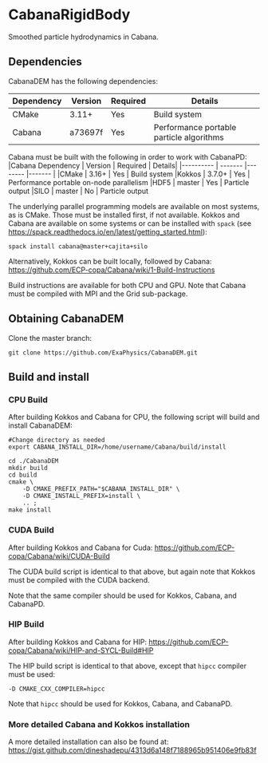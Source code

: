 # CabanaRigidBody

Smoothed particle hydrodynamics in Cabana.

## Dependencies
CabanaDEM has the following dependencies:

|Dependency | Version  | Required | Details|
|---------- | -------  |--------  |------- |
|CMake      | 3.11+    | Yes      | Build system
|Cabana     | a73697f  | Yes      | Performance portable particle algorithms

Cabana must be built with the following in order to work with CabanaPD:
|Cabana Dependency | Version | Required | Details|
|---------- | ------- |--------  |------- |
|CMake      | 3.16+   | Yes      | Build system
|Kokkos     | 3.7.0+  | Yes      | Performance portable on-node parallelism
|HDF5       | master  | Yes       | Particle output
|SILO       | master  | No       | Particle output

The underlying parallel programming models are available on most systems, as is
CMake. Those must be installed first, if not available. Kokkos and Cabana are
available on some systems or can be installed with `spack` (see
https://spack.readthedocs.io/en/latest/getting_started.html):

```
spack install cabana@master+cajita+silo
```

Alternatively, Kokkos can be built locally, followed by Cabana:
https://github.com/ECP-copa/Cabana/wiki/1-Build-Instructions

Build instructions are available for both CPU and GPU. Note that Cabana must be
compiled with MPI and the Grid sub-package.

## Obtaining CabanaDEM

Clone the master branch:

```
git clone https://github.com/ExaPhysics/CabanaDEM.git
```

## Build and install
### CPU Build

After building Kokkos and Cabana for CPU, the following script will build and install CabanaDEM:

```
#Change directory as needed
export CABANA_INSTALL_DIR=/home/username/Cabana/build/install

cd ./CabanaDEM
mkdir build
cd build
cmake \
    -D CMAKE_PREFIX_PATH="$CABANA_INSTALL_DIR" \
    -D CMAKE_INSTALL_PREFIX=install \
    .. ;
make install
```

### CUDA Build

After building Kokkos and Cabana for Cuda:
https://github.com/ECP-copa/Cabana/wiki/CUDA-Build

The CUDA build script is identical to that above, but again note that Kokkos
must be compiled with the CUDA backend.

Note that the same compiler should be used for Kokkos, Cabana, and CabanaPD.

### HIP Build

After building Kokkos and Cabana for HIP:
https://github.com/ECP-copa/Cabana/wiki/HIP-and-SYCL-Build#HIP

The HIP build script is identical to that above, except that `hipcc` compiler
must be used:

```
-D CMAKE_CXX_COMPILER=hipcc
```

Note that `hipcc` should be used for Kokkos, Cabana, and CabanaPD.


### More detailed Cabana and Kokkos installation

A more detailed installation can also be found at:
https://gist.github.com/dineshadepu/4313d6a148f7188965b951406e9fb83f
